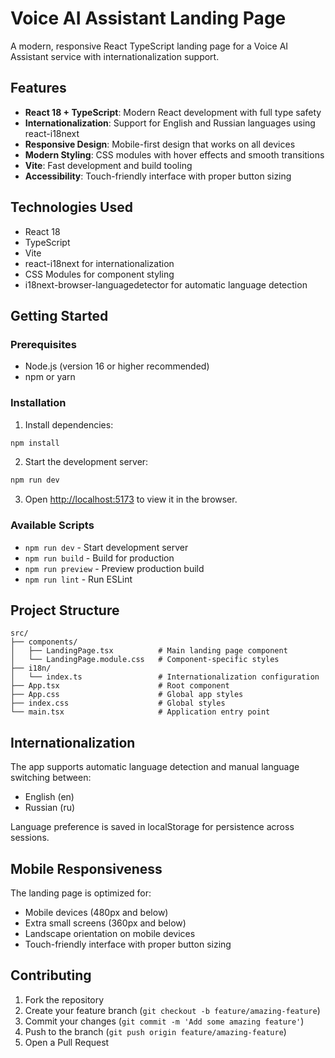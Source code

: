 # Voice AI Assistant Landing Page

A modern, responsive React TypeScript landing page for a Voice AI Assistant service with internationalization support.

## Features

- **React 18 + TypeScript**: Modern React development with full type safety
- **Internationalization**: Support for English and Russian languages using react-i18next
- **Responsive Design**: Mobile-first design that works on all devices
- **Modern Styling**: CSS modules with hover effects and smooth transitions
- **Vite**: Fast development and build tooling
- **Accessibility**: Touch-friendly interface with proper button sizing

## Technologies Used

- React 18
- TypeScript
- Vite
- react-i18next for internationalization
- CSS Modules for component styling
- i18next-browser-languagedetector for automatic language detection

## Getting Started

### Prerequisites

- Node.js (version 16 or higher recommended)
- npm or yarn

### Installation

1. Install dependencies:
```bash
npm install
```

2. Start the development server:
```bash
npm run dev
```

3. Open [http://localhost:5173](http://localhost:5173) to view it in the browser.

### Available Scripts

- `npm run dev` - Start development server
- `npm run build` - Build for production
- `npm run preview` - Preview production build
- `npm run lint` - Run ESLint

## Project Structure

```
src/
├── components/
│   ├── LandingPage.tsx          # Main landing page component
│   └── LandingPage.module.css   # Component-specific styles
├── i18n/
│   └── index.ts                 # Internationalization configuration
├── App.tsx                      # Root component
├── App.css                      # Global app styles
├── index.css                    # Global styles
└── main.tsx                     # Application entry point
```

## Internationalization

The app supports automatic language detection and manual language switching between:
- English (en)
- Russian (ru)

Language preference is saved in localStorage for persistence across sessions.

## Mobile Responsiveness

The landing page is optimized for:
- Mobile devices (480px and below)
- Extra small screens (360px and below)
- Landscape orientation on mobile devices
- Touch-friendly interface with proper button sizing

## Contributing

1. Fork the repository
2. Create your feature branch (`git checkout -b feature/amazing-feature`)
3. Commit your changes (`git commit -m 'Add some amazing feature'`)
4. Push to the branch (`git push origin feature/amazing-feature`)
5. Open a Pull Request
